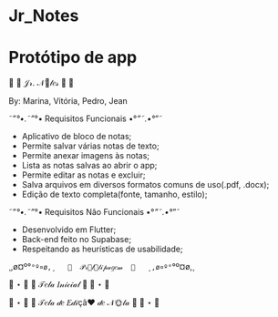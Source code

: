 # Jr_Notes
Protótipo de app
=======
🐰  🎀  𝒥𝓇. 𝒩💞𝓉𝑒𝓈  🎀  🐰

By: Marina, Vitória, Pedro, Jean


˜”*°•.˜”*°• Requisitos Funcionais •°*”˜.•°*”˜

* Aplicativo de bloco de notas;
* Permite salvar várias notas de texto;
* Permite anexar imagens às notas;
* Lista as notas salvas ao abrir o app;
* Permite editar as notas e excluir;
* Salva arquivos em diversos formatos comuns de uso(.pdf, .docx);
* Edição de texto completa(fonte, tamanho, estilo); 


˜”*°•.˜”*°• Requisitos Não Funcionais •°*”˜.•°*”˜

* Desenvolvido em Flutter;
* Back-end feito no Supabase;
* Respeitando as heurísticas de usabilidade;


¸,ø¤º°`°º¤ø,¸   🎀  𝒫𝓇🍬𝓉🌸𝓉𝒾𝓅𝒶𝑔𝑒𝓂  🎀   ¸,ø¤º°`°º¤ø,¸

🐀 ⋆ 🐸  🎀  𝒯𝑒𝓁𝒶 𝐼𝓃𝒾𝒸𝒾𝒶𝓁  🎀  🐸 ⋆ 🐀




🐧 ⋆ 🐀  🎀  𝒯𝑒𝓁𝒶 𝒹𝑒 𝐸𝒹𝒾çã❤ 𝒹𝑒 𝒩🌞𝓉𝒶  🎀  🐀 ⋆ 🐧
